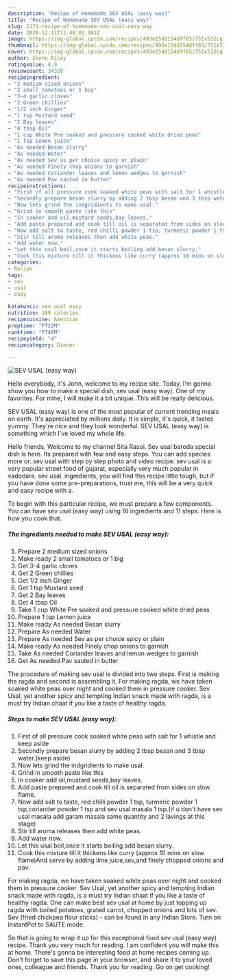 ```yaml
---
description: "Recipe of Homemade SEV USAL (easy way)"
title: "Recipe of Homemade SEV USAL (easy way)"
slug: 2171-recipe-of-homemade-sev-usal-easy-way
date: 2020-12-11T11:48:03.982Z
image: https://img-global.cpcdn.com/recipes/493e15dd154dff65/751x532cq70/sev-usal-easy-way-recipe-main-photo.jpg
thumbnail: https://img-global.cpcdn.com/recipes/493e15dd154dff65/751x532cq70/sev-usal-easy-way-recipe-main-photo.jpg
cover: https://img-global.cpcdn.com/recipes/493e15dd154dff65/751x532cq70/sev-usal-easy-way-recipe-main-photo.jpg
author: Glenn Riley
ratingvalue: 4.9
reviewcount: 34328
recipeingredient:
- "2 medium sized onions"
- "2 small tomatoes or 1 big"
- "3-4 garlic cloves"
- "2 Green chillies"
- "1/2 inch Ginger"
- "1 tsp Mustard seed"
- "2 Bay leaves"
- "4 tbsp Oil"
- "1 cup White Pre soaked and pressure cooked white dried peas"
- "1 tsp Lemon juice"
- "As needed Besan slurry"
- "As needed Water"
- "As needed Sev as per choice spicy or plain"
- "As needed Finely chop onions to garnish"
- "As needed Coriander leaves and lemon wedges to garnish"
- "As needed Pav sauted in butter"
recipeinstructions:
- "First of all pressure cook soaked white peas with salt for 1 whistle and keep aside"
- "Secondly prepare besan slurry by adding 2 tbsp besan and 3 tbsp water.(keep aside)"
- "Now lets grind the indgridients to make usal."
- "Grind in smooth paste like this"
- "In cooker add oil,mustard seeds,bay leaves."
- "Add paste prepared and cook till oil is separated from sides on slow flame."
- "Now add salt to taste, red chilli powder 1 tsp, turmeric powder 1 tsp,coriander powder 1 tsp and sev usal masala 1 tsp.(if u don&#39;t have sev usal masala add garam masala same quantity and 2 lavings at this stage)"
- "Stir till aroma releases then add white peas."
- "Add water now."
- "Let this usal boil,once it starts boiling add besan slurry."
- "Cook this mixture till it thickens like curry (approx 10 mins on slow flame)And serve by adding lime juice,sev,and finely chopped onions and pav."
categories:
- Recipe
tags:
- sev
- usal
- easy

katakunci: sev usal easy 
nutrition: 189 calories
recipecuisine: American
preptime: "PT22M"
cooktime: "PT48M"
recipeyield: "4"
recipecategory: Dinner

---
```



![SEV USAL (easy way)](https://img-global.cpcdn.com/recipes/493e15dd154dff65/751x532cq70/sev-usal-easy-way-recipe-main-photo.jpg)

Hello everybody, it's John, welcome to my recipe site. Today, I'm gonna show you how to make a special dish, sev usal (easy way). One of my favorites. For mine, I will make it a bit unique. This will be really delicious.

SEV USAL (easy way) is one of the most popular of current trending meals on earth. It's appreciated by millions daily. It is simple, it's quick, it tastes yummy. They're nice and they look wonderful. SEV USAL (easy way) is something which I've loved my whole life.

Hello friends, Welcome to my channel Sita Rasoi. Sev usal baroda special dish is here. Its prepared with few and easy steps. You can add species more or..sev usal with step by step photo and video recipe. sev usal is a very popular street food of gujarat, especially very much popular in vadodara. sev usal. ingredients, you will find this recipe little tough, but if you have done some pre-preparations, trust me, this will be a very quick and easy recipe with a.


To begin with this particular recipe, we must prepare a few components. You can have sev usal (easy way) using 16 ingredients and 11 steps. Here is how you cook that.

<!--inarticleads1-->

##### The ingredients needed to make SEV USAL (easy way):

1. Prepare 2 medium sized onions
1. Make ready 2 small tomatoes or 1 big
1. Get 3-4 garlic cloves
1. Get 2 Green chillies
1. Get 1/2 inch Ginger
1. Get 1 tsp Mustard seed
1. Get 2 Bay leaves
1. Get 4 tbsp Oil
1. Take 1 cup White Pre soaked and pressure cooked white dried peas
1. Prepare 1 tsp Lemon juice
1. Make ready As needed Besan slurry
1. Prepare As needed Water
1. Prepare As needed Sev as per choice spicy or plain
1. Make ready As needed Finely chop onions to garnish
1. Take As needed Coriander leaves and lemon wedges to garnish
1. Get As needed Pav sauted in butter


The procedure of making sev usal is divided into two steps. First is making the ragda and second is assembling it. For making ragda, we have taken soaked white peas over night and cooked them in pressure cooker. Sev Usal, yet another spicy and tempting Indian snack made with ragda, is a must try Indian chaat if you like a taste of healthy ragda. 

<!--inarticleads2-->

##### Steps to make SEV USAL (easy way):

1. First of all pressure cook soaked white peas with salt for 1 whistle and keep aside
1. Secondly prepare besan slurry by adding 2 tbsp besan and 3 tbsp water.(keep aside)
1. Now lets grind the indgridients to make usal.
1. Grind in smooth paste like this
1. In cooker add oil,mustard seeds,bay leaves.
1. Add paste prepared and cook till oil is separated from sides on slow flame.
1. Now add salt to taste, red chilli powder 1 tsp, turmeric powder 1 tsp,coriander powder 1 tsp and sev usal masala 1 tsp.(if u don&#39;t have sev usal masala add garam masala same quantity and 2 lavings at this stage)
1. Stir till aroma releases then add white peas.
1. Add water now.
1. Let this usal boil,once it starts boiling add besan slurry.
1. Cook this mixture till it thickens like curry (approx 10 mins on slow flame)And serve by adding lime juice,sev,and finely chopped onions and pav.


For making ragda, we have taken soaked white peas over night and cooked them in pressure cooker. Sev Usal, yet another spicy and tempting Indian snack made with ragda, is a must try Indian chaat if you like a taste of healthy ragda. One can make best sev usal at home by just topping up ragda with boiled potatoes, grated carrot, chopped onions and lots of sev. Sev (fried chickpea flour sticks) - can be found in any Indian Store. Turn on InstantPot to SAUTE mode. 

So that is going to wrap it up for this exceptional food sev usal (easy way) recipe. Thank you very much for reading. I am confident you will make this at home. There's gonna be interesting food at home recipes coming up. Don't forget to save this page in your browser, and share it to your loved ones, colleague and friends. Thank you for reading. Go on get cooking!
